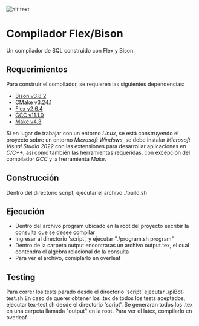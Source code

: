 ![alt text](https://img.shields.io/badge/PiBot_License-v0.2.0-blue)



# Compilador Flex/Bison

Un compilador de SQL construido con Flex y Bison.

## Requerimientos

Para construir el compilador, se requieren las siguientes dependencias:

* [Bison v3.8.2](https://www.gnu.org/software/bison/)
* [CMake v3.24.1](https://cmake.org/)
* [Flex v2.6.4](https://github.com/westes/flex)
* [GCC v11.1.0](https://gcc.gnu.org/)
* [Make v4.3](https://www.gnu.org/software/make/)

Si en lugar de trabajar con un entorno _Linux_, se está construyendo el proyecto sobre un entorno _Microsoft Windows_, se debe instalar _Microsoft Visual Studio 2022_ con las extensiones para desarrollar aplicaciones en _C/C++_, así como también las herramientas requeridas, con excepción del compilador _GCC_ y la herramienta _Make_.

## Construcción
Dentro del directorio script, ejecutar el archivo ./build.sh

## Ejecución
- Dentro del archivo program ubicado en la root del proyecto escribir la consulta que se desee compilar
- Ingresar al directorio 'script', y ejecutar "./program.sh program"
- Dentro de la carpeta output encontraras un archivo output.tex, el cual contendra el algebra relacional de la consulta
- Para ver el archivo, comiplarlo en overleaf


## Testing
Para correr los tests parado desde el directorio 'script' ejecutar ./piBot-test.sh
En caso de querer obtener los .tex de todos los tests aceptados, ejecutar tex-test.sh desde el directorio 'script'. Se generaran todos los .tex en una carpeta llamada "output" en la root. Para ver el latex, compilarlo en overleaf.
